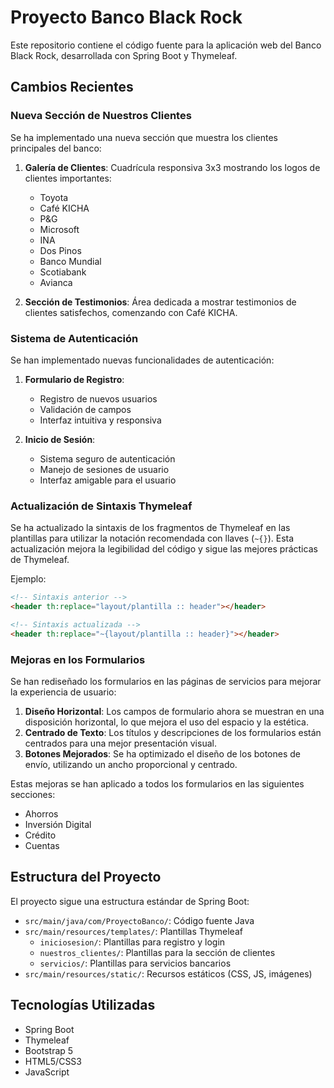 # Proyecto Banco Black Rock

Este repositorio contiene el código fuente para la aplicación web del Banco Black Rock, desarrollada con Spring Boot y Thymeleaf.

## Cambios Recientes

### Nueva Sección de Nuestros Clientes

Se ha implementado una nueva sección que muestra los clientes principales del banco:

1. **Galería de Clientes**: Cuadrícula responsiva 3x3 mostrando los logos de clientes importantes:

   - Toyota
   - Café KICHA
   - P&G
   - Microsoft
   - INA
   - Dos Pinos
   - Banco Mundial
   - Scotiabank
   - Avianca

2. **Sección de Testimonios**: Área dedicada a mostrar testimonios de clientes satisfechos, comenzando con Café KICHA.

### Sistema de Autenticación

Se han implementado nuevas funcionalidades de autenticación:

1. **Formulario de Registro**:

   - Registro de nuevos usuarios
   - Validación de campos
   - Interfaz intuitiva y responsiva

2. **Inicio de Sesión**:
   - Sistema seguro de autenticación
   - Manejo de sesiones de usuario
   - Interfaz amigable para el usuario

### Actualización de Sintaxis Thymeleaf

Se ha actualizado la sintaxis de los fragmentos de Thymeleaf en las plantillas para utilizar la notación recomendada con llaves (`~{}`). Esta actualización mejora la legibilidad del código y sigue las mejores prácticas de Thymeleaf.

Ejemplo:

```html
<!-- Sintaxis anterior -->
<header th:replace="layout/plantilla :: header"></header>

<!-- Sintaxis actualizada -->
<header th:replace="~{layout/plantilla :: header}"></header>
```

### Mejoras en los Formularios

Se han rediseñado los formularios en las páginas de servicios para mejorar la experiencia de usuario:

1. **Diseño Horizontal**: Los campos de formulario ahora se muestran en una disposición horizontal, lo que mejora el uso del espacio y la estética.
2. **Centrado de Texto**: Los títulos y descripciones de los formularios están centrados para una mejor presentación visual.
3. **Botones Mejorados**: Se ha optimizado el diseño de los botones de envío, utilizando un ancho proporcional y centrado.

Estas mejoras se han aplicado a todos los formularios en las siguientes secciones:

- Ahorros
- Inversión Digital
- Crédito
- Cuentas

## Estructura del Proyecto

El proyecto sigue una estructura estándar de Spring Boot:

- `src/main/java/com/ProyectoBanco/`: Código fuente Java
- `src/main/resources/templates/`: Plantillas Thymeleaf
  - `iniciosesion/`: Plantillas para registro y login
  - `nuestros_clientes/`: Plantillas para la sección de clientes
  - `servicios/`: Plantillas para servicios bancarios
- `src/main/resources/static/`: Recursos estáticos (CSS, JS, imágenes)

## Tecnologías Utilizadas

- Spring Boot
- Thymeleaf
- Bootstrap 5
- HTML5/CSS3
- JavaScript

